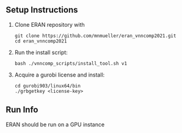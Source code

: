 ## Setup Instructions
1) Clone ERAN repository with
    ```
    git clone https://github.com/mnmueller/eran_vnncomp2021.git
    cd eran_vnncomp2021
    ```
2) Run the install script:
   ```
   bash ./vnncomp_scripts/install_tool.sh v1
   ```
3) Acquire a gurobi license and install:
   ```
   cd gurobi903/linux64/bin
   ./grbgetkey <license-key>
   ```

## Run Info
ERAN should be run on a GPU instance